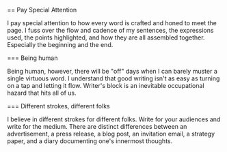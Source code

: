 == Pay Special Attention

I pay special attention to how every word is crafted and honed 
to meet the page. I fuss over the flow and cadence of my sentences, 
the expressions used, the points highlighted, and how they are 
all assembled together. Especially the beginning and the end. 

=== Being human

Being human, however, there will be "off" days when I can barely muster 
a single virtuous word. I understand that good writing isn't as easy 
as turning on a tap and letting it flow. Writer's block is 
an inevitable occupational hazard that hits all of us.

=== Different strokes, different folks

I believe in different strokes for different folks. Write for your audiences 
and write for the medium. There are distinct differences between an advertisement, 
a press release, a blog post, an invitation email, a strategy paper, and 
a diary documenting one's innermost thoughts.
